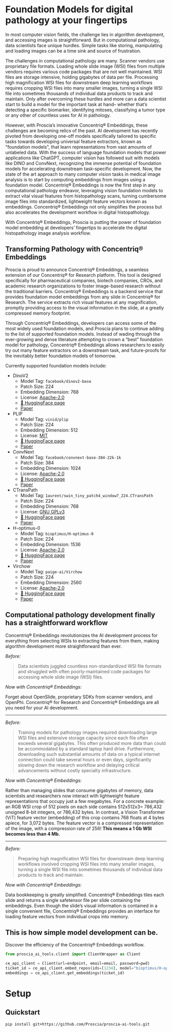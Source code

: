 # Foundation Models for digital pathology at your fingertips

In most computer vision fields, the challenge lies in algorithm development, and accessing images is straightforward. But in computational pathology, data scientists face unique hurdles. Simple tasks like storing, manipulating and loading images can be a time sink and source of frustration.

The challenges in computational pathology are many. Scanner vendors use proprietary file formats. Loading whole slide image (WSI) files from multiple vendors requires various code packages that are not well maintained. WSI files are storage intensive, holding gigabytes of data per file. Processing high magnification WSI files for downstream deep learning workflows requires cropping WSI files into many smaller images, turning a single WSI file into sometimes thousands of individual data products to track and maintain. Only after overcoming these hurdles and more can a data scientist start to build a model for the important task at hand– whether that’s detecting a specific biomarker, identifying mitoses, classifying a tumor type or any other of countless uses for AI in pathology.

However, with Proscia’s innovative Concentriq® Embeddings, these challenges are becoming relics of the past. AI development has recently pivoted from developing one-off models specifically tailored to specific tasks towards developing universal feature extractors, known as "foundation models", that learn representations from vast amounts of unlabeled data. With the success of language foundation models that power applications like ChatGPT, computer vision has followed suit with models like DINO and ConvNext, recognizing the immense potential of foundation models for accelerating downstream task-specific development. Now, the state of the art approach to many computer vision tasks in medical image analysis is to start by computing embeddings from images using a foundation model. Concentriq® Embeddings is now the first step in any computational pathology endeavor, leveraging vision foundation models to extract vital visual features from histopathology scans, turning cumbersome image files into standardized, lightweight feature vectors known as embeddings. Concentriq® Embeddings not only simplifies the process but also accelerates the development workflow in digital histopathology.

With Concentriq® Embeddings, Proscia is putting the power of foundation model embedding at developers’ fingertips to accelerate the digital histopathology image analysis workflow.

## Transforming Pathology with Concentriq® Embeddings

Proscia is proud to announce Concentriq® Embeddings, a seamless extension of our Concentriq® for Research platform. This tool is designed specifically for pharmaceutical companies, biotech companies, CROs, and academic research organizations to foster image-based research without the traditional barriers.
Concentriq® Embeddings is a backend service that provides foundation model embeddings from any slide in Concentriq® for Research. The service extracts rich visual features at any magnification, promptly providing access to the visual information in the slide, at a greatly compressed memory footprint.

Through Concentriq® Embeddings, developers can access some of the most widely used foundation models, and Proscia plans to continue adding to the list of supported foundation models. Instead of wading through the ever-growing and dense literature attempting to crown a “best” foundation model for pathology, Concentriq® Embeddings allows researchers to easily try out many feature extractors on a downstream task, and future-proofs for the inevitably better foundation models of tomorrow.

Currently supported foundation models include:

- DinoV2
  - Model Tag: `facebook/dinov2-base`
  - Patch Size: 224
  - Embedding Dimension: 768
  - License: [Apache-2.0](https://choosealicense.com/licenses/apache-2.0/)
  - [🤗 HuggingFace page](https://huggingface.co/facebook/dinov2-base)
  - [Paper](https://arxiv.org/abs/2304.07193)
- PLIP
  - Model Tag: `vinid/plip`
  - Patch Size: 224
  - Embedding Dimension: 512
  - License: [MIT](https://choosealicense.com/licenses/mit/)
  - [🤗 HuggingFace page](https://huggingface.co/vinid/plip)
  - [Paper](https://www.nature.com/articles/s41591-023-02504-3)
- ConvNext
  - Model Tag: `facebook/convnext-base-384-22k-1k`
  - Patch Size: 384
  - Embedding Dimension: 1024
  - License: [Apache-2.0](https://choosealicense.com/licenses/apache-2.0/)
  - [🤗 HuggingFace page](https://huggingface.co/facebook/convnext-base-384-22k-1k)
  - [Paper](https://arxiv.org/abs/2201.03545)
- CTransPath
  - Model Tag: `1aurent/swin_tiny_patch4_window7_224.CTransPath`
  - Patch Size: 224
  - Embedding Dimension: 768
  - License: [GNU GPLv3](https://choosealicense.com/licenses/gpl-3.0/)
  - [🤗 HuggingFace page](https://huggingface.co/1aurent/swin_tiny_patch4_window7_224.CTransPath)
  - [Paper](https://www.sciencedirect.com/science/article/pii/S1361841522002043)
- H-optimus-0
  - Model Tag: `bioptimus/H-optimus-0`
  - Patch Size: 224
  - Embedding Dimension: 1536
  - License: [Apache-2.0](https://choosealicense.com/licenses/apache-2.0/)
  - [🤗 HuggingFace page](https://huggingface.co/bioptimus/H-optimus-0)
  - [Paper](https://github.com/bioptimus/releases/tree/main/models/h-optimus/v0)
- Virchow
  - Model Tag: `paige-ai/Virchow`
  - Patch Size: 224
  - Embedding Dimension: 2560
  - License: [Apache-2.0](https://choosealicense.com/licenses/apache-2.0/)
  - [🤗 HuggingFace page](https://huggingface.co/paige-ai/Virchow)
  - [Paper](https://arxiv.org/abs/2309.07778)

## Computational pathology development finally has a straightforward workflow

Concentriq® Embeddings revolutionizes the AI development process for everything from selecting WSIs to extracting features from them, making algorithm development more straightforward than ever.

_Before:_

> Data scientists juggled countless non-standardized WSI file formats and struggled with often poorly-maintained code packages for accessing whole slide image (WSI) files.

_Now with Concentriq® Embeddings:_

Forget about OpenSlide, proprietary SDKs from scanner vendors, and OpenPhi. Concentriq® for Research and Concentriq® Embeddings are all you need for your AI development.

---

_Before:_

> Training models for pathology images required downloading large WSI files and extensive storage capacity since each file often exceeds several gigabytes. This often produced more data than could be accommodated by a standard laptop hard drive. Furthermore, downloading such substantial amounts of data on a typical internet connection could take several hours or even days, significantly slowing down the research workflow and delaying critical advancements without costly specialty infrastructure.

_Now with Concentriq® Embeddings:_

Rather than managing slides that consume gigabytes of memory, data scientists and researchers now interact with lightweight feature representations that occupy just a few megabytes. For a concrete example: an RGB WSI crop of 512 pixels on each side contains 512x512x3= 786,432 unsigned 8-bit integers, or 786,432 bytes. In contrast, a Vision Transformer (ViT) feature vector (embedding) of this crop contains 768 floats at 4 bytes apiece, for 3,072 bytes. The feature vector is a compressed representation of the image, with a compression rate of 256! **This means a 1 Gb WSI becomes less than 4 Mb.**

---

_Before:_

> Preparing high magnification WSI files for downstream deep learning workflows involved cropping WSI files into many smaller images, turning a single WSI file into sometimes thousands of individual data products to track and maintain.

_Now with Concentriq® Embeddings:_

Data bookkeeping is greatly simplified. Concentriq® Embeddings tiles each slide and returns a single safetensor file per slide containing the embeddings. Even though the slide’s visual information is contained in a single convenient file, Concentriq® Embeddings provides an interface for loading feature vectors from individual crops into memory.

## This is how simple model development can be.

Discover the efficiency of the Concentriq® Embeddings workflow.

```python
from proscia_ai_tools.client import ClientWrapper as Client

ce_api_client = Client(url=endpoint, email=email, password=pwd)
ticket_id = ce_api_client.embed_repos(ids=[1234], model="bioptimus/H-optimus-0", mpp=1)
embeddings = ce_api_client.get_embeddings(ticket_id)
```

# Setup

## Quickstart

```bash
pip install git+https://github.com/Proscia/proscia-ai-tools.git
```
